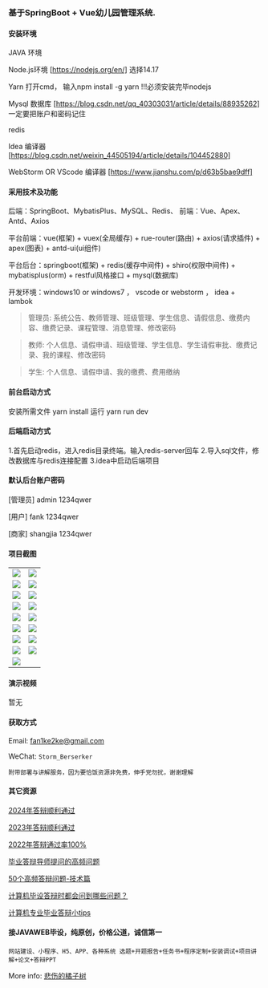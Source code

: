 ### 基于SpringBoot + Vue幼儿园管理系统.

#### 安装环境

JAVA 环境 

Node.js环境 [https://nodejs.org/en/] 选择14.17

Yarn 打开cmd， 输入npm install -g yarn !!!必须安装完毕nodejs

Mysql 数据库 [https://blog.csdn.net/qq_40303031/article/details/88935262] 一定要把账户和密码记住

redis

Idea 编译器 [https://blog.csdn.net/weixin_44505194/article/details/104452880]

WebStorm OR VScode 编译器 [https://www.jianshu.com/p/d63b5bae9dff]

#### 采用技术及功能

后端：SpringBoot、MybatisPlus、MySQL、Redis、
前端：Vue、Apex、Antd、Axios

平台前端：vue(框架) + vuex(全局缓存) + rue-router(路由) + axios(请求插件) + apex(图表)  + antd-ui(ui组件)

平台后台：springboot(框架) + redis(缓存中间件) + shiro(权限中间件) + mybatisplus(orm) + restful风格接口 + mysql(数据库)

开发环境：windows10 or windows7 ， vscode or webstorm ， idea + lambok


>管理员: 系统公告、教师管理、班级管理、学生信息、请假信息、缴费内容、缴费记录、课程管理、消息管理、修改密码

>教师: 个人信息、请假申请、班级管理、学生信息、学生请假审批、缴费记录、我的课程、修改密码

>学生: 个人信息、请假申请、我的缴费、费用缴纳



#### 前台启动方式
安装所需文件 yarn install 
运行 yarn run dev

#### 后端启动方式

1.首先启动redis，进入redis目录终端。输入redis-server回车
2.导入sql文件，修改数据库与redis连接配置
3.idea中启动后端项目

#### 默认后台账户密码
[管理员]
admin
1234qwer

[用户]
fank
1234qwer

[商家]
shangjia
1234qwer


#### 项目截图

|  |  |
|---------------------|---------------------|
| ![](https://fank-bucket-oss.oss-cn-beijing.aliyuncs.com/img/1711715176079.jpg) | ![](https://fank-bucket-oss.oss-cn-beijing.aliyuncs.com/img/1711718144504.jpg) |
| ![](https://fank-bucket-oss.oss-cn-beijing.aliyuncs.com/img/1711715163902.jpg) | ![](https://fank-bucket-oss.oss-cn-beijing.aliyuncs.com/img/1711718118740.jpg) |
| ![](https://fank-bucket-oss.oss-cn-beijing.aliyuncs.com/img/1711715150704.jpg) | ![](https://fank-bucket-oss.oss-cn-beijing.aliyuncs.com/img/1711715364599.jpg) |
| ![](https://fank-bucket-oss.oss-cn-beijing.aliyuncs.com/img/1711715131716.jpg) | ![](https://fank-bucket-oss.oss-cn-beijing.aliyuncs.com/img/1711715333646.jpg) |
| ![](https://fank-bucket-oss.oss-cn-beijing.aliyuncs.com/img/1711715119233.jpg) | ![](https://fank-bucket-oss.oss-cn-beijing.aliyuncs.com/img/1711715314153.jpg) |
| ![](https://fank-bucket-oss.oss-cn-beijing.aliyuncs.com/img/1711715108310.jpg) | ![](https://fank-bucket-oss.oss-cn-beijing.aliyuncs.com/img/1711715302641.jpg) |
| ![](https://fank-bucket-oss.oss-cn-beijing.aliyuncs.com/img/1711715188944.jpg) | ![](https://fank-bucket-oss.oss-cn-beijing.aliyuncs.com/img/1711715218741.jpg) |
| ![](https://fank-bucket-oss.oss-cn-beijing.aliyuncs.com/img/1711718188198.jpg) | ![](https://fank-bucket-oss.oss-cn-beijing.aliyuncs.com/img/1711715203107.jpg) |
| ![](https://fank-bucket-oss.oss-cn-beijing.aliyuncs.com/img/1711718175800.jpg) | 


#### 演示视频

暂无

#### 获取方式

Email: fan1ke2ke@gmail.com

WeChat: `Storm_Berserker`

`附带部署与讲解服务，因为要恰饭资源非免费，伸手党勿扰，谢谢理解`

#### 其它资源

[2024年答辩顺利通过](https://berserker287.github.io/2024/06/06/2024%E5%B9%B4%E7%AD%94%E8%BE%A9%E9%A1%BA%E5%88%A9%E9%80%9A%E8%BF%87/)

[2023年答辩顺利通过](https://berserker287.github.io/2023/06/14/2023%E5%B9%B4%E7%AD%94%E8%BE%A9%E9%A1%BA%E5%88%A9%E9%80%9A%E8%BF%87/)

[2022年答辩通过率100%](https://berserker287.github.io/2022/05/25/%E9%A1%B9%E7%9B%AE%E4%BA%A4%E6%98%93%E8%AE%B0%E5%BD%95/)

[毕业答辩导师提问的高频问题](https://berserker287.github.io/2023/06/13/%E6%AF%95%E4%B8%9A%E7%AD%94%E8%BE%A9%E5%AF%BC%E5%B8%88%E6%8F%90%E9%97%AE%E7%9A%84%E9%AB%98%E9%A2%91%E9%97%AE%E9%A2%98/)

[50个高频答辩问题-技术篇](https://berserker287.github.io/2023/06/13/50%E4%B8%AA%E9%AB%98%E9%A2%91%E7%AD%94%E8%BE%A9%E9%97%AE%E9%A2%98-%E6%8A%80%E6%9C%AF%E7%AF%87/)

[计算机毕设答辩时都会问到哪些问题？](https://www.zhihu.com/question/31020988)

[计算机专业毕业答辩小tips](https://zhuanlan.zhihu.com/p/145911029)


#### 接JAVAWEB毕设，纯原创，价格公道，诚信第一

`网站建设、小程序、H5、APP、各种系统 选题+开题报告+任务书+程序定制+安装调试+项目讲解+论文+答辩PPT`

More info: [悲伤的橘子树](https://berserker287.github.io/)
